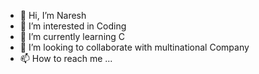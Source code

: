 - 👋 Hi, I’m Naresh
- 👀 I’m interested in Coding
- 🌱 I’m currently learning C
- 💞️ I’m looking to collaborate with multinational Company
- 📫 How to reach me ...

<!---
nareshshri23/nareshshri23 is a ✨ special ✨ repository because its `README.md` (this file) appears on your GitHub profile.
You can click the Preview link to take a look at your changes.
--->
